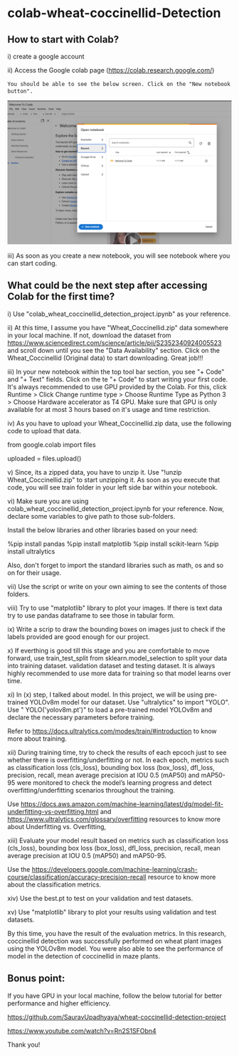 # colab-wheat-coccinellid-Detection


## How to start with Colab?

i) create a google account

ii) Access the Google colab page (https://colab.research.google.com/)

    You should be able to see the below screen. Click on the "New notebook button". 

![alt text](<Screenshot 2025-07-16 122128.png>)

iii) As soon as you create a new notebook, you will see notebook where you can start coding. 


## What could be the next step after accessing Colab for the first time?

i) Use "colab_wheat_coccinellid_detection_project.ipynb" as your reference. 

ii) At this time, I assume you have "Wheat_Coccinellid.zip" data somewhere in your local machine. If not, download the dataset from  https://www.sciencedirect.com/science/article/pii/S2352340924005523 and scroll down until you see the "Data Availability" section. Click on the Wheat_Coccinellid (Original data) to start downloading. Great job!!!

iii) In your new notebook within the top tool bar section, you see "+ Code" and "+ Text" fields. Click on the te  "+ Code" to start writing your first code. It's always recommended to use GPU provided by the Colab. For this, click Runtime > Click Change runtime type > Choose Runtime Type as Python 3 > Choose Hardware accelerator as T4 GPU. Make sure that GPU is only available for at most 3 hours based on it's usage and time restriction. 

iv) As you have to upload your Wheat_Coccinellid.zip data, use the following code to upload that data.


from google.colab import files

uploaded = files.upload()


v) Since, its a zipped data, you have to unzip it. Use "!unzip Wheat_Coccinellid.zip" to start unzipping it. As soon as you execute that code, you will see train folder in your left side bar within your notebook.

vi) Make sure you are using colab_wheat_coccinellid_detection_project.ipynb for your reference. Now, declare some variables to give path to those sub-folders. 

Install the below libraries and other libraries based on your need:

%pip install pandas
%pip install matplotlib
%pip install scikit-learn
%pip install ultralytics

Also, don't forget to import the standard libraries such as math, os and so on for their usage. 

vii) Use the script or write on your own aiming to see the contents of those folders.

viii) Try to use "matplotlib" library to plot your images. If there is  text data try to use pandas dataframe to see those in tabular form.

ix) Write a scrip to draw the bounding boxes on images just to check if the labels provided are good enough for our project.

x) If everthing is good till this stage and you are comfortable to move forward, use train_test_split from sklearn.model_selection to split your data into training dataset. validation dataset and testing dataset. It is always highly recommended to use more data for training so that model learns over time.

xi) In (x) step, I talked about model. In this project, we will be using pre-trained YOLOv8m model for our dataset. Use "ultralytics" to import "YOLO". Use " YOLO('yolov8m.pt')" to load a pre-trained model YOLOv8m and declare the necessary parameters before training.  

Refer to https://docs.ultralytics.com/modes/train/#introduction to know more about training.

xii) During training time, try to check the results of each epcoch just to see whether there is overfitting/underfitting or not. In each epoch, metrics such as classification loss (cls_loss), bounding box loss (box_loss), dfl_loss, precision, recall,  mean average precision at IOU 0.5 (mAP50) and mAP50-95 were monitored to check the model’s learning progress and detect overfitting/underfitting scenarios throughout the training. 


Use https://docs.aws.amazon.com/machine-learning/latest/dg/model-fit-underfitting-vs-overfitting.html and https://www.ultralytics.com/glossary/overfitting resources to know more about Underfitting vs. Overfitting,

xiii) Evaluate your model result based on metrics such as classification loss (cls_loss), bounding box loss (box_loss), dfl_loss, precision, recall,  mean average precision at IOU 0.5 (mAP50) and mAP50-95.

Use the https://developers.google.com/machine-learning/crash-course/classification/accuracy-precision-recall resource to know more about the classification metrics.

xiv) Use the best.pt to test on your validation and test datasets.

xv) Use "matplotlib" library to plot your results using validation and test datasets. 

By this time, you have the result of the evaluation metrics. In this research, coccinellid detection was successfully performed on wheat plant images using the YOLOv8m model. You were also able to see the performance of model in the detection of coccinellid in maze plants.



## Bonus point: 

If you have GPU in your local machine, follow the below tutorial for better performance and higher efficiency.

https://github.com/SauravUpadhyaya/wheat-coccinellid-detection-project

https://www.youtube.com/watch?v=Rn2S1SFObn4

Thank you!




